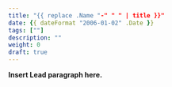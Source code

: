 ```yaml
---
title: "{{ replace .Name "-" " " | title }}"
date: {{ dateFormat "2006-01-02" .Date }}
tags: [""]
description: ""
weight: 0
draft: true
---
```


**Insert Lead paragraph here.**